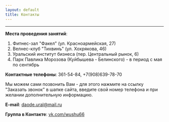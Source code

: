 ```yaml
---
layout: default
title: Контакты
---
```

<hr>
<!--
__Телефоны для записи__: 361-54-84, +7(908)639-78-70
-->

__Места проведения занятий__:

1. Фитнес-зал "Факел" (ул. Красноармейская, 27)
2. Велнес-клуб "Тихвинъ" (ул. Хохрякова, 46)
3. Уральский институт бизнеса (пер. Центральный рынок, 6)
4. Парк Павлика Морозова (Куйбышева - Белинского) - в период с мая по сентябрь



__Контактные телефоны__: 361-54-84, +7(908)639-78-70

Мы можем сами позвонить Вам - для этого нажмите на ссылку "Заказать звонок" в шапке сайта,
введите свой номер телефона и при желании дополнительную информацию.

__E-mail__: daode.ural@mail.ru

__Группа в Контакте__: [vk.com/wushu66](http://vk.com/wushu66)

<center>
<script type="text/javascript" charset="utf-8" src="//api-maps.yandex.ru/services/constructor/1.0/js/?sid=lqqWBLZfQjamsnCz3z2iFo_GFOP-gljK&width=600&height=450"></script>
</center>

<!--
{% if site.data.tokens.yandex-maps %}## Места тренировок
<center>
<script type="text/javascript" charset="utf-8"
src="//api-maps.yandex.ru/services/constructor/1.0/js/?sid={{site.data.tokens.yandex-maps}}&width=100%25&height=450"></script>
</center>
{% endif %}
-->
